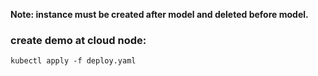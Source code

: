 **Note: instance must be created after model and deleted before model.**

### create demo at cloud node:

```
kubectl apply -f deploy.yaml
```